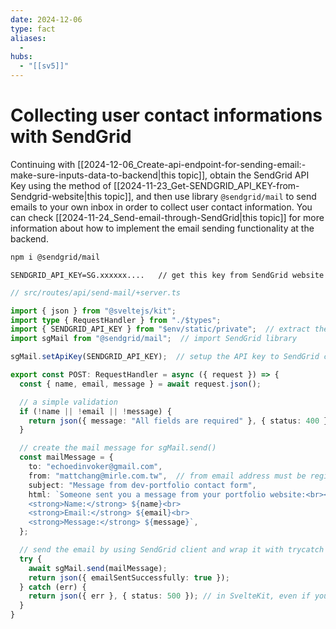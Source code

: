```yaml
---
date: 2024-12-06
type: fact
aliases:
  -
hubs:
  - "[[sv5]]"
---
```


# Collecting user contact informations with SendGrid

Continuing with [[2024-12-06_Create-api-endpoint-for-sending-email:-make-sure-inputs-data-to-backend|this topic]], obtain the SendGrid API Key using the method of [[2024-11-23_Get-SENDGRID_API_KEY-from-Sendgrid-website|this topic]], and then use library `@sendgrid/mail` to send emails to your own inbox in order to collect user contact information. You can check [[2024-11-24_Send-email-through-SendGrid|this topic]] for more information about how to implement the email sending functionality at the backend.


```bash
npm i @sendgrid/mail

```

```.env
SENDGRID_API_KEY=SG.xxxxxx....   // get this key from SendGrid website

```

```ts
// src/routes/api/send-mail/+server.ts

import { json } from "@sveltejs/kit";
import type { RequestHandler } from "./$types";
import { SENDGRID_API_KEY } from "$env/static/private";  // extract the key from .env file as static private variable
import sgMail from "@sendgrid/mail";  // import SendGrid library

sgMail.setApiKey(SENDGRID_API_KEY);  // setup the API key to SendGrid client

export const POST: RequestHandler = async ({ request }) => {
  const { name, email, message } = await request.json();

  // a simple validation
  if (!name || !email || !message) {
    return json({ message: "All fields are required" }, { status: 400 });
  }

  // create the mail message for sgMail.send()
  const mailMessage = {
    to: "echoedinvoker@gmail.com",
    from: "mattchang@mirle.com.tw",  // from email address must be registered in SendGrid website, don't forget it ._.
    subject: "Message from dev-portfolio contact form",
    html: `Someone sent you a message from your portfolio website:<br><br>
    <strong>Name:</strong> ${name}<br>
    <strong>Email:</strong> ${email}<br>
    <strong>Message:</strong> ${message}`,
  };

  // send the email by using SendGrid client and wrap it with trycatch block for error handling
  try {
    await sgMail.send(mailMessage);
    return json({ emailSentSuccessfully: true });
  } catch (err) {
    return json({ err }, { status: 500 }); // in SvelteKit, even if you return status 500, it will still be displayed as 2
  }
}

```

